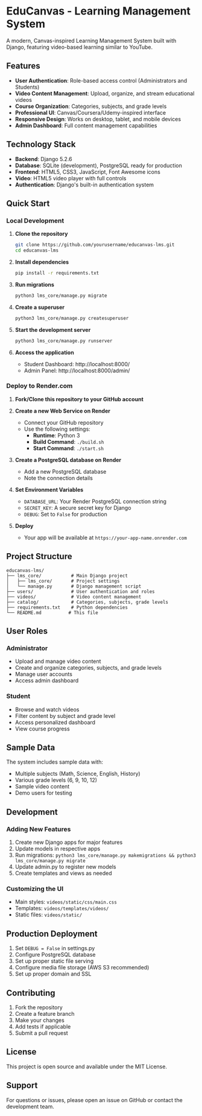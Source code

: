 # EduCanvas - Learning Management System

A modern, Canvas-inspired Learning Management System built with Django, featuring video-based learning similar to YouTube.

## Features

- **User Authentication**: Role-based access control (Administrators and Students)
- **Video Content Management**: Upload, organize, and stream educational videos
- **Course Organization**: Categories, subjects, and grade levels
- **Professional UI**: Canvas/Coursera/Udemy-inspired interface
- **Responsive Design**: Works on desktop, tablet, and mobile devices
- **Admin Dashboard**: Full content management capabilities

## Technology Stack

- **Backend**: Django 5.2.6
- **Database**: SQLite (development), PostgreSQL ready for production
- **Frontend**: HTML5, CSS3, JavaScript, Font Awesome icons
- **Video**: HTML5 video player with full controls
- **Authentication**: Django's built-in authentication system

## Quick Start

### Local Development

1. **Clone the repository**
   ```bash
   git clone https://github.com/yourusername/educanvas-lms.git
   cd educanvas-lms
   ```

2. **Install dependencies**
   ```bash
   pip install -r requirements.txt
   ```

3. **Run migrations**
   ```bash
   python3 lms_core/manage.py migrate
   ```

4. **Create a superuser**
   ```bash
   python3 lms_core/manage.py createsuperuser
   ```

5. **Start the development server**
   ```bash
   python3 lms_core/manage.py runserver
   ```

6. **Access the application**
   - Student Dashboard: http://localhost:8000/
   - Admin Panel: http://localhost:8000/admin/

### Deploy to Render.com

1. **Fork/Clone this repository to your GitHub account**

2. **Create a new Web Service on Render**
   - Connect your GitHub repository
   - Use the following settings:
     - **Runtime**: Python 3
     - **Build Command**: `./build.sh`
     - **Start Command**: `./start.sh`

3. **Create a PostgreSQL database on Render**
   - Add a new PostgreSQL database
   - Note the connection details

4. **Set Environment Variables**
   - `DATABASE_URL`: Your Render PostgreSQL connection string
   - `SECRET_KEY`: A secure secret key for Django
   - `DEBUG`: Set to `False` for production

5. **Deploy**
   - Your app will be available at `https://your-app-name.onrender.com`

## Project Structure

```
educanvas-lms/
├── lms_core/           # Main Django project
│   ├── lms_core/       # Project settings
│   └── manage.py       # Django management script
├── users/              # User authentication and roles
├── videos/             # Video content management
├── catalog/            # Categories, subjects, grade levels
├── requirements.txt    # Python dependencies
└── README.md          # This file
```

## User Roles

### Administrator
- Upload and manage video content
- Create and organize categories, subjects, and grade levels
- Manage user accounts
- Access admin dashboard

### Student
- Browse and watch videos
- Filter content by subject and grade level
- Access personalized dashboard
- View course progress

## Sample Data

The system includes sample data with:
- Multiple subjects (Math, Science, English, History)
- Various grade levels (6, 9, 10, 12)
- Sample video content
- Demo users for testing

## Development

### Adding New Features

1. Create new Django apps for major features
2. Update models in respective apps
3. Run migrations: `python3 lms_core/manage.py makemigrations && python3 lms_core/manage.py migrate`
4. Update admin.py to register new models
5. Create templates and views as needed

### Customizing the UI

- Main styles: `videos/static/css/main.css`
- Templates: `videos/templates/videos/`
- Static files: `videos/static/`

## Production Deployment

1. Set `DEBUG = False` in settings.py
2. Configure PostgreSQL database
3. Set up proper static file serving
4. Configure media file storage (AWS S3 recommended)
5. Set up proper domain and SSL

## Contributing

1. Fork the repository
2. Create a feature branch
3. Make your changes
4. Add tests if applicable
5. Submit a pull request

## License

This project is open source and available under the MIT License.

## Support

For questions or issues, please open an issue on GitHub or contact the development team.
